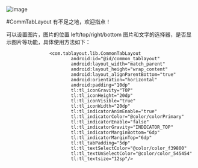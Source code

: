 
![image](https://github.com/weishl110/CommTabLayout/raw/master/image/3.gif)

#CommTabLayout
有不足之地，欢迎指点！

可以设置图片，图片的位置 left/top/right/bottom
图片和文字的选择器，是否显示图片等功能，具体使用方法如下：
	
					<com.tablayout.lib.CommonTabLayout
							android:id="@id/common_tablayout"
							android:layout_width="match_parent"
							android:layout_height="wrap_content"
							android:layout_alignParentBottom="true"
							android:orientation="horizontal"
							android:padding="10dp"
							tl:tl_iconGravity="TOP"
							tl:tl_iconHeight="20dp"
							tl:tl_iconVisible="true"
							tl:tl_iconWidth="20dp"
							tl:tl_indicatorAnimEnable="true"
							tl:tl_indicatorColor="@color/colorPrimary"
							tl:tl_indicatorEnable="false"
							tl:tl_indicatorGravity="INDICATOR_TOP"
							tl:tl_indicatorMarginBottom="6dp"
							tl:tl_indicatorMarginTop="6dp"
							tl:tl_tabPadding="5dp"
							tl:tl_textSelectColor="@color/color_f39800"
							tl:tl_textUnSelectColor="@color/color_545454"
							tl:tl_textsize="12sp"/>
